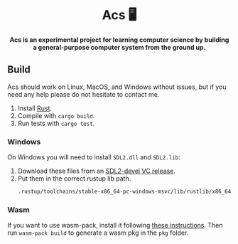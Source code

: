 <div align="center">

# Acs 🖥️

**Acs is an experimental project for learning computer science by building a general-purpose computer system from the ground up.**

</div>

## Build

Acs should work on Linux, MacOS, and Windows without issues, but if you need any help please do not hesitate to contact me.

1. Install [Rust](https://rustup.rs/).
2. Compile with `cargo build`.
3. Run tests with `cargo test`.

### Windows

On Windows you will need to install `SDL2.dll` and `SDL2.lib`:

1. Download these files from an [SDL2-devel VC release](https://github.com/libsdl-org/SDL/releases/).
2. Put them in the correct rustup lib path.
   ```sh
   .rustup/toolchains/stable-x86_64-pc-windows-msvc/lib/rustlib/x86_64-pc-windows-msvc/lib
   ```

### Wasm

If you want to use wasm-pack, install it following [these instructions](https://rustwasm.github.io/wasm-pack/installer/).
Then run `wasm-pack build` to generate a wasm pkg in the `pkg` folder.
